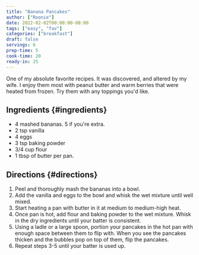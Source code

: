 ```yaml
---
title: "Banana Pancakes"
author: ["Roonie"]
date: 2022-02-02T00:00:00-08:00
tags: ["easy", "fav"]
categories: ["breakfast"]
draft: false
servings: 6
prep-time: 5
cook-time: 20
ready-in: 25
---
```


One of my absolute favorite recipes. It was discovered, and altered by
my wife. I enjoy them most with peanut butter and warm berries that were
heated from frozen. Try them with any toppings you'd like.


## Ingredients {#ingredients}

-   4 mashed bananas. 5 if you're extra.
-   2 tsp vanilla
-   4 eggs
-   3 tsp baking powder
-   3/4 cup flour
-   1 tbsp of butter per pan.


## Directions {#directions}

1.  Peel and thoroughly mash the bananas into a bowl.
2.  Add the vanilla and eggs to the bowl and whisk the wet mixture until
    well mixed.
3.  Start heating a pan with butter in it at medium to medium-high heat.
4.  Once pan is hot, add flour and baking powder to the wet mixture.
    Whisk in the dry ingredients until your batter is consistent.
5.  Using a ladle or a large spoon, portion your pancakes in the hot pan
    with enough space between them to flip with. When you see the
    pancakes thicken and the bubbles pop on top of them, flip the
    pancakes.
6.  Repeat steps 3-5 until your batter is used up.